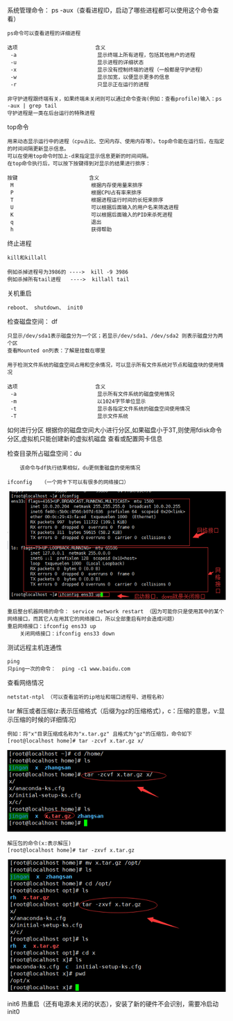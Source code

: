 系统管理命令： ps -aux（查看进程ID，启动了哪些进程都可以使用这个命令查看）

    ps命令可以查看进程的详细进程
    
    选项                         含义
     -a                          显示终端上所有进程，包括其他用户的进程
     -u                          显示进程的详细状态
     -x                          显示没有控制终端的进程（一般都是守护进程）
     -w                          显示加宽，以便显示更多的信息
     -r                          只显示正在运行的进程   
    
    非守护进程跟终端有关，如果终端未关闭则可以通过命令查询(例如：查看profile)输入：ps -aux | grep tail
    守护进程是一类在后台运行的特殊进程
     
top命令

    用来动态显示运行中的进程（cpu占比、空闲内存、使用内存等）。top命令能在运行后，在指定的时间间隔更新显示信息。
    可以在使用top命令时加上-d来指定显示信息更新的时间间隔。
    在top命令执行后，可以按下按键得到对显示的结果进行排序：
    
    按键                       含义
     M                         根据内存使用量来排序
     P                         根据CPU占有率来排序
     T                         根据进程运行时间的长短来排序
     U                         可以根据后面输入的用户名来筛选进程
     K                         可以根据后面输入的PID来杀死进程
     q                         退出
     h                         获得帮助
     
终止进程

    kill和killall
    
    例如杀掉进程号为3986的 ---->  kill -9 3986
    例如杀掉所有tail进程   ---->  killall tail
关机重启

    reboot、 shutdown、 init0
    
检查磁盘空间： df

    只显示/dev/sda1表示磁盘分为一个区；若显示/dev/sda1、/dev/sda2 则表示磁盘分为两个区
    查看Mounted on列表：了解是挂载在哪里

    用于检测文件系统的磁盘空间占用和空余情况，可以显示所有文件系统对节点和磁盘块的使用情况
    
    选项                         含义
     -a                          显示所有文件系统的磁盘使用情况
     -m                          以1024字节单位显示
     -t                          显示各指定文件系统的磁盘空间使用情况
     -T                          显示文件系统
     
   如何进行分区
	 根据你的磁盘空间大小进行分区,如果磁盘小于3T,则使用fdisk命令分区,虚拟机只能创建新的虚拟机磁盘
查看或配置网卡信息

检查目录所占磁盘空间：du 

		该命令与df执行结果相似，du更侧重磁盘的使用情况

    ifconfig   （一个网卡下可以有很多的网络接口）
    
![ifconfig](../picture/ifconfig.png)
    
    重启整台机器网络的命令： service network restart （因为可能你只是使用其中的某个网络接口，而其它人在用其它的网络接口，所以全部重启有时会造成问题）
    重启网络接口：ifconfig ens33 up
		关闭网络接口：ifconfig ens33 down
   
测试远程主机连通性

    ping
    只ping一次的命令：  ping -c1 www.baidu.com
    
查看网络情况

    netstat-ntpl （可以查看监听的ip地址和端口进程号、进程名称）
    
tar 解压或者压缩(z:表示压缩格式（后缀为gz的压缩格式），c：压缩的意思，v:显示压缩的时候的详细情况)

    例如：将"x"目录压缩成名称为"x.tar.gz" 且格式为"gz"的压缩包，命令如下
    [root@localhost home]# tar -zcvf x.tar.gz x/

![tar](../picture/tar.png)    

    解压包的命令(x:表示解压) 
    [root@localhost home]# tar -zxvf x.tar.gz
    
![tarx](../picture/tarx.png)

    
init6 热重启（还有电源未关闭的状态），安装了新的硬件不会识别，需要冷启动init0
